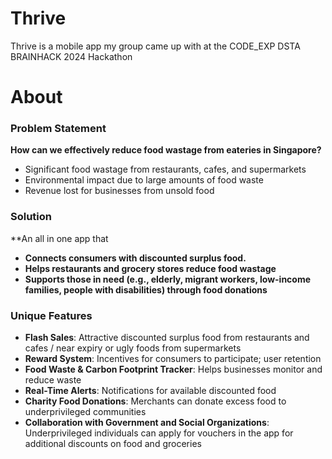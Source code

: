 # Thrive
Thrive is a mobile app my group came up with at the CODE_EXP DSTA BRAINHACK 2024 Hackathon

# About
### Problem Statement

**How can we effectively reduce food wastage from eateries in Singapore?**

- Significant food wastage from restaurants, cafes, and supermarkets
- Environmental impact due to large amounts of food waste
- Revenue lost for businesses from unsold food

### Solution

**An all in one app that 
- **Connects consumers with discounted surplus food.**
- **Helps restaurants and grocery stores reduce food wastage**
- **Supports those in need (e.g., elderly, migrant workers, low-income families, people with disabilities) through food donations**

### Unique Features

- **Flash Sales**: Attractive discounted surplus food from restaurants and cafes / near expiry or ugly foods from supermarkets
- **Reward System**: Incentives for consumers to participate; user retention
- **Food Waste & Carbon Footprint Tracker**: Helps businesses monitor and reduce waste
- **Real-Time Alerts**: Notifications for available discounted food
- **Charity Food Donations**: Merchants can donate excess food to underprivileged communities
- **Collaboration with Government and Social Organizations**: Underprivileged individuals can apply for vouchers in the app for additional discounts on food and groceries









